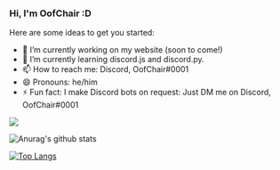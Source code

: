 ### Hi, I'm OofChair :D


Here are some ideas to get you started:

- 🔭 I’m currently working on my website (soon to come!)
- 🌱 I’m currently learning discord.js and discord.py. 
- 📫 How to reach me: Discord, OofChair#0001
- 😄 Pronouns: he/him
- ⚡ Fun fact: I make Discord bots on request: Just DM me on Discord, OofChair#0001

[<img src="https://camo.githubusercontent.com/58ae3267455c5ac2a9678577cc2207d7e2e61d9d/68747470733a2f2f696d672e736869656c64732e696f2f62616467652f4f532d4c696e75782d696e666f726d6174696f6e616c3f7374796c653d666c6174266c6f676f3d6c696e7578266c6f676f436f6c6f723d776869746526636f6c6f723d326262633861">](http://google.com.au/)


![Anurag's github stats](https://github-readme-stats.vercel.app/api?username=OofChairDev&show_icons=true&theme=maroongold)

[![Top Langs](https://github-readme-stats.vercel.app/api/top-langs/?username=OofChairDev)](https://github.com/anuraghazra/github-readme-stats)
